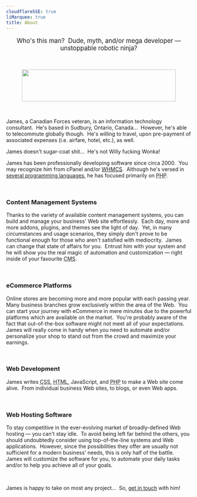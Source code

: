 ```yaml
---
cloudflareSSE: true
liMarquee: true
title: About
---
```


<p class="liMarquee mWrap" style="font-size: larger; text-align: center;">
  Who's this man?&nbsp; Dude, myth, and/or mega developer &#8212; unstoppable robotic ninja?
</p>
<p>
  &nbsp;
</p>
<img alt="" height="87" src="{{ site.uri.assets }}/naked/images/warfighter-made_418x087.png"
  style="border: 0px; display: block; margin-left: auto; margin-right: auto;" width="418" />
<p>
  &nbsp;
</p>
<p>
  James, a Canadian Forces veteran, is an information technology consultant.&nbsp; He's based in Sudbury, Ontario, Canada&hellip;&nbsp; However, he's able to
  telecommute globally though.&nbsp; He's willing to travel, upon pre-payment of associated expenses (i.e. airfare, hotel, etc.), as well.
</p>
<p>
  James doesn't sugar-coat shit&hellip;&nbsp; He's not Willy fucking Wonka!
</p>
<p>
  James has been professionally developing software since circa 2000.&nbsp; You may recognize him from cPanel and/or <a href="https://www.whmcs.com"
    rel="external nofollow" target="_blank" title="">WHMCS</a>.&nbsp; Although he's versed in <a href="{{ site.url }}/resume#languages" rel="me"
    title="">several programming languages</a>, he has focused primarily on <abbr title="Hypertext Preprocessor">PHP</abbr>.
</p>
<p>
  &nbsp;
</p>
<h3 id="content-management-systems">
  Content Management Systems
</h3>
<p>
  Thanks to the variety of available content management systems, you can build and manage your business' Web site effortlessly.&nbsp; Each day, more and more
  addons, plugins, and themes see the light of day.&nbsp; Yet, in many circumstances and usage scenarios, they simply don't prove to be functional enough for
  those who aren't satisfied with mediocrity.&nbsp; James can change that state of affairs for you.&nbsp; Entrust him with your system and he will show you the
  real magic of automation and customization &#8212; right inside of your favourite <abbr title="Content Management System">CMS</abbr>.
</p>
<p>
  &nbsp;
</p>
<h3 id="ecommerce-platforms">
  eCommerce Platforms
</h3>
<p>
  Online stores are becoming more and more popular with each passing year.&nbsp; Many business branches grow exclusively within the area of the Web.&nbsp; You
  can start your journey with eCommerce in mere minutes due to the powerful platforms which are available on the market.&nbsp; You're probably aware of the fact
  that out-of-the-box software might not meet all of your expectations.&nbsp; James will really come in handy when you need to automate and/or personalize your
  shop to stand out from the crowd and maximize your earnings.
</p>
<p>
  &nbsp;
</p>
<h3 id="web-development">
  Web Development
</h3>
<p>
  James writes <abbr title="Cascading Style Sheets">CSS</abbr>, <abbr title="Hypertext Markup Language">HTML</abbr>, JavaScript, and <abbr
    title="Hypertext Preprocessor">PHP</abbr> to make a Web site come alive.&nbsp; From individual business Web sites, to blogs, or even Web apps.
</p>
<p>
  &nbsp;
</p>
<h3 id="web-hosting-software">
  Web Hosting Software
</h3>
<p>
  To stay competitive in the ever-evolving market of broadly-defined Web hosting &#8212; you can't stay idle.&nbsp; To avoid being left far behind the others,
  you should undoubtedly consider using top-of-the-line systems and Web applications.&nbsp; However, since the possibilities they offer are usually not
  sufficient for a modern business' needs, this is only half of the battle.&nbsp; James will customize the software for you, to automate your daily tasks and/or
  to help you achieve all of your goals.
</p>
<p>
  &nbsp;
</p>
<p>
  James is happy to take on most any project&hellip;&nbsp; So, <a href="{{ site.url }}/contact" rel="me" title="">get in touch</a> with him!
</p>

